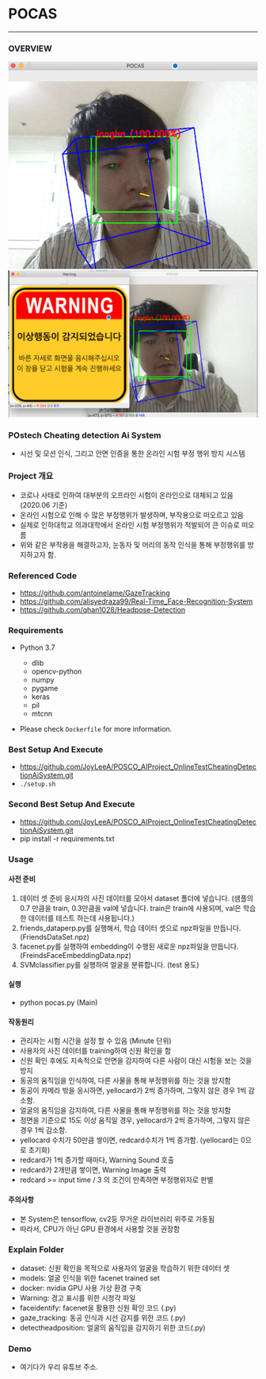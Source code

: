 # POCAS
---
### OVERVIEW
![ex_screenshot](./Warning/readme1.png)</br>
![ex_screenshot](./Warning/readme2.png)

### POstech Cheating detection Ai System
* 시선 및 모션 인식, 그리고 안면 인증을 통한 온라인 시험 부정 행위 방지 시스템

### Project 개요
* 코로나 사태로 인하여 대부분의 오프라인 시험이 온라인으로 대체되고 있음 (2020.06 기준)
* 온라인 시험으로 인해 수 많은 부정행위가 발생하며, 부작용으로 떠오르고 있음
* 실제로 인하대학교 의과대학에서 온라인 시험 부정행위가 적발되어 큰 이슈로 떠오름
* 위와 같은 부작용을 해결하고자, 눈동자 및 머리의 동작 인식을 통해 부정행위를 방지하고자 함. 

### Referenced Code
* https://github.com/antoinelame/GazeTracking
* https://github.com/alisyedraza99/Real-Time_Face-Recognition-System
* https://github.com/qhan1028/Headpose-Detection

### Requirements
* Python 3.7
  * dlib
  * opencv-python
  * numpy
  * pygame
  * keras
  * pil
  * mtcnn

* Please check `Dockerfile` for more information.

### Best Setup  And Execute
* https://github.com/JoyLeeA/POSCO_AIProject_OnlineTestCheatingDetectionAiSystem.git
* `./setup.sh`

### Second Best Setup And Execute
* https://github.com/JoyLeeA/POSCO_AIProject_OnlineTestCheatingDetectionAiSystem.git
* pip install -r requirements.txt

### Usage
#### 사전 준비
1. 데이터 셋 준비
    응시자의 사진 데이터를 모아서 dataset 폴더에 넣습니다.
    (샘플의 0.7 만큼을 train, 0.3만큼을 val에 넣습니다.
    train은 train에 사용되며, val은 학습한 데이터를 테스트 하는데 사용됩니다.)
2. friends_dataperp.py를 실행해서, 학습 데이터 셋으로 npz파일을 만듭니다. (FriendsDataSet.npz)
3. facenet.py를 실행하여 embedding이 수행된 새로운 npz파일을 만듭니다.(FreindsFaceEmbeddingData.npz)
4. SVMclassifier.py를 실행하여 얼굴을 분류합니다. (test 용도)
#### 실행
 * python pocas.py (Main)
 #### 작동원리
 * 관리자는 시험 시간을 설정 할 수 있음 (Minute 단위)
 * 사용자의 사진 데이터를 training하여 신원 확인을 함
 * 신원 확인 후에도 지속적으로 안면을 감지하여 다른 사람이 대신 시험을 보는 것을 방지
 * 동공의 움직임을 인식하여, 다른 사물을 통해 부정행위를 하는 것을 방지함
 * 동공이 카메라 밖을 응시하면, yellocard가 2씩 증가하며, 그렇지 않은 경우 1씩 감소함.
 * 얼굴의 움직임을 감지하여, 다른 사물을 통해 부정행위를 하는 것을 방지함
 * 정면을 기준으로 15도 이상 움직일 경우,  yellocard가 2씩 증가하며, 그렇지 않은 경우 1씩 감소함.
 * yellocard 수치가 50만큼 쌓이면, redcard수치가 1씩 증가함. (yellocard는 0으로 초기화)
 * redcard가 1씩 증가할 때마다, Warning Sound 호출
 * redcard가 2개만큼 쌓이면, Warning Image 출력
 * redcard >= input time / 3 의 조건이 만족하면 부정행위자로 판별
 
 #### 주의사항
* 본 System은 tensorflow, cv2등 무거운 라이브러리 위주로 가동됨
* 따라서, CPU가 아닌 GPU 환경에서 사용할 것을 권장함
 
### Explain Folder
* dataset:  신원 확인을 목적으로 사용자의 얼굴을 학습하기 위한 데이터 셋
* models: 얼굴 인식을 위한 facenet trained set
* docker: nvidia GPU 사용 가상 환경 구축
* Warning: 경고 표시를 위한 시청각 파일
* faceidentify: facenet을 활용한 신원 확인 코드 (.py) 
* gaze_tracking: 동공 인식과 시선 감지를 위한 코드 (.py)
* detectheadposition: 얼굴의 움직임을 감지하기 위한 코드(.py)
 
### Demo
* 여기다가 우리 유튜브 주소.

